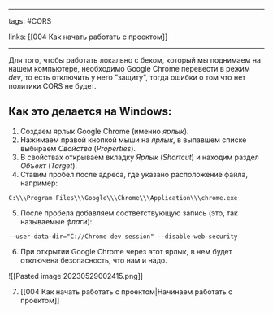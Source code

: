 ____

tags: #CORS 

links: [[004 Как начать работать с проектом]]

_____

Для того, чтобы работать локально с беком, который мы поднимаем на нашем компьютере, необходимо Google Chrome перевести в режим _dev_, то есть отключить у него "защиту", тогда ошибки о том что нет политики CORS не будет.

## Как это делается на Windows:

1. Создаем ярлык Google Chrome (именно _ярлык_).
2. Нажимаем правой кнопкой мыши на _ярлык_, в выпавшем списке выбираем _Свойства_ (_Properties_).
3. В свойствах открываем вкладку _Ярлык_ (_Shortcut_) и находим раздел _Объект_ (_Target_).
4. Ставим пробел после адреса, где указано расположение файла, например:

`C:\\\Program Files\\\Google\\\Chrome\\\Application\\\chrome.exe`

5. После пробела добавляем соответствующую запись (это, так называемые _флаги_):

`--user-data-dir="C://Chrome dev session" --disable-web-security`

6. При открытии Google Chrome через этот ярлык, в нем будет отключена безопасность, что нам и надо.

![[Pasted image 20230529002415.png]]

7. [[004 Как начать работать с проектом|Начинаем работать с проектом]]